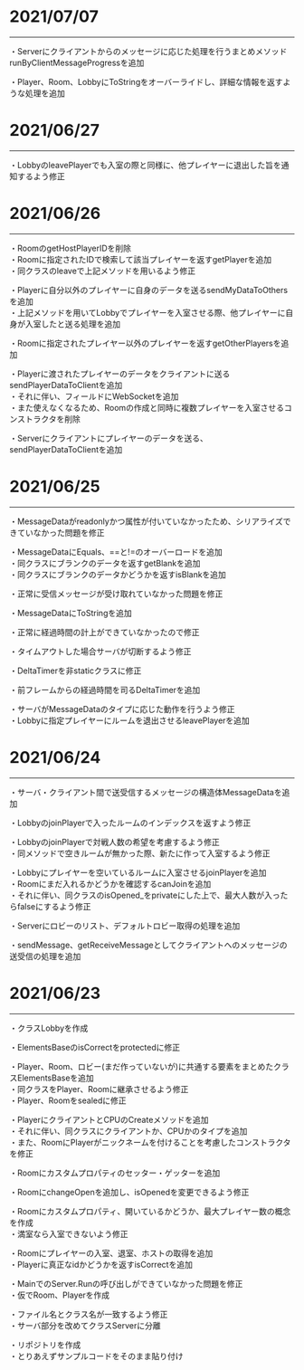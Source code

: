 # 2021/07/07
---
・Serverにクライアントからのメッセージに応じた処理を行うまとめメソッドrunByClientMessageProgressを追加

・Player、Room、LobbyにToStringをオーバーライドし、詳細な情報を返すような処理を追加

# 2021/06/27
---
・LobbyのleavePlayerでも入室の際と同様に、他プレイヤーに退出した旨を通知するよう修正

# 2021/06/26
---
・RoomのgetHostPlayerIDを削除  
・Roomに指定されたIDで検索して該当プレイヤーを返すgetPlayerを追加  
・同クラスのleaveで上記メソッドを用いるよう修正

・Playerに自分以外のプレイヤーに自身のデータを送るsendMyDataToOthersを追加  
・上記メソッドを用いてLobbyでプレイヤーを入室させる際、他プレイヤーに自身が入室したと送る処理を追加  

・Roomに指定されたプレイヤー以外のプレイヤーを返すgetOtherPlayersを追加  

・Playerに渡されたプレイヤーのデータをクライアントに送るsendPlayerDataToClientを追加  
・それに伴い、フィールドにWebSocketを追加  
・また使えなくなるため、Roomの作成と同時に複数プレイヤーを入室させるコンストラクタを削除  

・Serverにクライアントにプレイヤーのデータを送る、sendPlayerDataToClientを追加

# 2021/06/25
---
・MessageDataがreadonlyかつ属性が付いていなかったため、シリアライズできていなかった問題を修正

・MessageDataにEquals、==と!=のオーバーロードを追加  
・同クラスにブランクのデータを返すgetBlankを追加  
・同クラスにブランクのデータかどうかを返すisBlankを追加

・正常に受信メッセージが受け取れていなかった問題を修正

・MessageDataにToStringを追加

・正常に経過時間の計上ができていなかったので修正

・タイムアウトした場合サーバが切断するよう修正

・DeltaTimerを非staticクラスに修正

・前フレームからの経過時間を司るDeltaTimerを追加

・サーバがMessageDataのタイプに応じた動作を行うよう修正  
・Lobbyに指定プレイヤーにルームを退出させるleavePlayerを追加

# 2021/06/24
---
・サーバ・クライアント間で送受信するメッセージの構造体MessageDataを追加

・LobbyのjoinPlayerで入ったルームのインデックスを返すよう修正

・LobbyのjoinPlayerで対戦人数の希望を考慮するよう修正  
・同メソッドで空きルームが無かった際、新たに作って入室するよう修正

・Lobbyにプレイヤーを空いているルームに入室させるjoinPlayerを追加  
・Roomにまだ入れるかどうかを確認するcanJoinを追加  
・それに伴い、同クラスのisOpened_をprivateにした上で、最大人数が入ったらfalseにするよう修正

・Serverにロビーのリスト、デフォルトロビー取得の処理を追加

・sendMessage、getReceiveMessageとしてクライアントへのメッセージの送受信の処理を追加

# 2021/06/23
---
・クラスLobbyを作成

・ElementsBaseのisCorrectをprotectedに修正

・Player、Room、ロビー(まだ作っていないが)に共通する要素をまとめたクラスElementsBaseを追加  
・同クラスをPlayer、Roomに継承させるよう修正  
・Player、Roomをsealedに修正

・PlayerにクライアントとCPUのCreateメソッドを追加  
・それに伴い、同クラスにクライアントか、CPUかのタイプを追加  
・また、RoomにPlayerがニックネームを付けることを考慮したコンストラクタを修正

・Roomにカスタムプロパティのセッター・ゲッターを追加

・RoomにchangeOpenを追加し、isOpenedを変更できるよう修正

・Roomにカスタムプロパティ、開いているかどうか、最大プレイヤー数の概念を作成  
・満室なら入室できないよう修正

・Roomにプレイヤーの入室、退室、ホストの取得を追加  
・Playerに真正なidかどうかを返すisCorrectを追加

・MainでのServer.Runの呼び出しができていなかった問題を修正  
・仮でRoom、Playerを作成

・ファイル名とクラス名が一致するよう修正  
・サーバ部分を改めてクラスServerに分離

・リポジトリを作成  
・とりあえずサンプルコードをそのまま貼り付け  